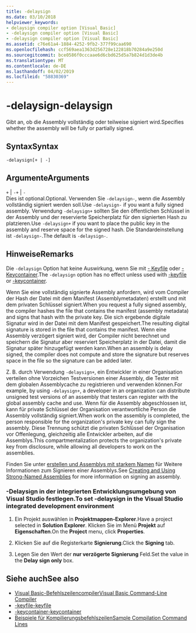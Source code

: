 ```yaml
---
title: -delaysign
ms.date: 03/10/2018
helpviewer_keywords:
- delaysign compiler option [Visual Basic]
- -delaysign compiler option [Visual Basic]
- -delaysign compiler option [Visual Basic]
ms.assetid: c76e61a4-1884-4252-9fb2-377f99caa690
ms.openlocfilehash: ccf569aea1363d256728e122818b70284a9e250d
ms.sourcegitcommit: bce0586f0cccaae6d6cbd625d5a7b824d1d3de4b
ms.translationtype: MT
ms.contentlocale: de-DE
ms.lasthandoff: 04/02/2019
ms.locfileid: "58830369"
---
```

# <a name="-delaysign"></a><span data-ttu-id="46c0d-102">-delaysign</span><span class="sxs-lookup"><span data-stu-id="46c0d-102">-delaysign</span></span>
<span data-ttu-id="46c0d-103">Gibt an, ob die Assembly vollständig oder teilweise signiert wird.</span><span class="sxs-lookup"><span data-stu-id="46c0d-103">Specifies whether the assembly will be fully or partially signed.</span></span>  
  
## <a name="syntax"></a><span data-ttu-id="46c0d-104">Syntax</span><span class="sxs-lookup"><span data-stu-id="46c0d-104">Syntax</span></span>  
  
```  
-delaysign[+ | -]  
```  
  
## <a name="arguments"></a><span data-ttu-id="46c0d-105">Argumente</span><span class="sxs-lookup"><span data-stu-id="46c0d-105">Arguments</span></span>  
 <span data-ttu-id="46c0d-106">`+` &#124; `-`</span><span class="sxs-lookup"><span data-stu-id="46c0d-106">`+` &#124; `-`</span></span>  
 <span data-ttu-id="46c0d-107">Dies ist optional.</span><span class="sxs-lookup"><span data-stu-id="46c0d-107">Optional.</span></span> <span data-ttu-id="46c0d-108">Verwenden Sie `-delaysign-`, wenn die Assembly vollständig signiert werden soll.</span><span class="sxs-lookup"><span data-stu-id="46c0d-108">Use `-delaysign-` if you want a fully signed assembly.</span></span> <span data-ttu-id="46c0d-109">Verwendung `-delaysign+` sollten Sie den öffentlichen Schlüssel in der Assembly und der reservierte Speicherplatz für den signierten Hash zu platzieren.</span><span class="sxs-lookup"><span data-stu-id="46c0d-109">Use `-delaysign+` if you want to place the public key in the assembly and reserve space for the signed hash.</span></span> <span data-ttu-id="46c0d-110">Die Standardeinstellung ist `-delaysign-`.</span><span class="sxs-lookup"><span data-stu-id="46c0d-110">The default is `-delaysign-`.</span></span>  
  
## <a name="remarks"></a><span data-ttu-id="46c0d-111">Hinweise</span><span class="sxs-lookup"><span data-stu-id="46c0d-111">Remarks</span></span>  
 <span data-ttu-id="46c0d-112">Die `-delaysign` Option hat keine Auswirkung, wenn Sie mit [- Keyfile](../../../visual-basic/reference/command-line-compiler/keyfile.md) oder [- Keycontainer](../../../visual-basic/reference/command-line-compiler/keycontainer.md).</span><span class="sxs-lookup"><span data-stu-id="46c0d-112">The `-delaysign` option has no effect unless used with [-keyfile](../../../visual-basic/reference/command-line-compiler/keyfile.md) or [-keycontainer](../../../visual-basic/reference/command-line-compiler/keycontainer.md).</span></span>  
  
 <span data-ttu-id="46c0d-113">Wenn Sie eine vollständig signierte Assembly anfordern, wird vom Compiler der Hash der Datei mit dem Manifest (Assemblymetadaten) erstellt und mit dem privaten Schlüssel signiert.</span><span class="sxs-lookup"><span data-stu-id="46c0d-113">When you request a fully signed assembly, the compiler hashes the file that contains the manifest (assembly metadata) and signs that hash with the private key.</span></span> <span data-ttu-id="46c0d-114">Die sich ergebende digitale Signatur wird in der Datei mit dem Manifest gespeichert.</span><span class="sxs-lookup"><span data-stu-id="46c0d-114">The resulting digital signature is stored in the file that contains the manifest.</span></span> <span data-ttu-id="46c0d-115">Wenn eine Assembly verzögert signiert wird, der Compiler nicht berechnet und speichern die Signatur aber reserviert Speicherplatz in der Datei, damit die Signatur später hinzugefügt werden kann.</span><span class="sxs-lookup"><span data-stu-id="46c0d-115">When an assembly is delay signed, the compiler does not compute and store the signature but reserves space in the file so the signature can be added later.</span></span>  
  
 <span data-ttu-id="46c0d-116">Z. B. durch Verwendung `-delaysign+`, ein Entwickler in einer Organisation verteilen ohne Vorzeichen Testversionen einer Assembly, die Tester mit dem globalen Assemblycache zu registrieren und verwenden können.</span><span class="sxs-lookup"><span data-stu-id="46c0d-116">For example, by using `-delaysign+`, a developer in an organization can distribute unsigned test versions of an assembly that testers can register with the global assembly cache and use.</span></span> <span data-ttu-id="46c0d-117">Wenn für die Assembly abgeschlossen ist, kann für private Schlüssel der Organisation verantwortliche Person die Assembly vollständig signiert.</span><span class="sxs-lookup"><span data-stu-id="46c0d-117">When work on the assembly is completed, the person responsible for the organization's private key can fully sign the assembly.</span></span> <span data-ttu-id="46c0d-118">Diese Trennung schützt die privaten Schlüssel der Organisation vor Offenlegung, gleichzeitig alle Entwickler arbeiten, auf die Assemblys.</span><span class="sxs-lookup"><span data-stu-id="46c0d-118">This compartmentalization protects the organization's private key from disclosure, while allowing all developers to work on the assemblies.</span></span>  
  
 <span data-ttu-id="46c0d-119">Finden Sie unter [erstellen und Assemblys mit starkem Namen](../../../framework/app-domains/create-and-use-strong-named-assemblies.md) für Weitere Informationen zum Signieren einer Assemblys.</span><span class="sxs-lookup"><span data-stu-id="46c0d-119">See [Creating and Using Strong-Named Assemblies](../../../framework/app-domains/create-and-use-strong-named-assemblies.md) for more information on signing an assembly.</span></span>  
  
### <a name="to-set--delaysign-in-the-visual-studio-integrated-development-environment"></a><span data-ttu-id="46c0d-120">-Delaysign in der integrierten Entwicklungsumgebung von Visual Studio festlegen.</span><span class="sxs-lookup"><span data-stu-id="46c0d-120">To set -delaysign in the Visual Studio integrated development environment</span></span>  
  
1.  <span data-ttu-id="46c0d-121">Ein Projekt auswählen in **Projektmappen-Explorer**.</span><span class="sxs-lookup"><span data-stu-id="46c0d-121">Have a project selected in **Solution Explorer**.</span></span> <span data-ttu-id="46c0d-122">Klicken Sie im Menü **Projekt** auf **Eigenschaften**.</span><span class="sxs-lookup"><span data-stu-id="46c0d-122">On the **Project** menu, click **Properties**.</span></span>   
  
2.  <span data-ttu-id="46c0d-123">Klicken Sie auf die Registerkarte **Signierung**.</span><span class="sxs-lookup"><span data-stu-id="46c0d-123">Click the **Signing** tab.</span></span>  
  
3.  <span data-ttu-id="46c0d-124">Legen Sie den Wert der **nur verzögerte Signierung** Feld.</span><span class="sxs-lookup"><span data-stu-id="46c0d-124">Set the value in the **Delay sign only** box.</span></span>  
  
## <a name="see-also"></a><span data-ttu-id="46c0d-125">Siehe auch</span><span class="sxs-lookup"><span data-stu-id="46c0d-125">See also</span></span>

- [<span data-ttu-id="46c0d-126">Visual Basic-Befehlszeilencompiler</span><span class="sxs-lookup"><span data-stu-id="46c0d-126">Visual Basic Command-Line Compiler</span></span>](../../../visual-basic/reference/command-line-compiler/index.md)
- [<span data-ttu-id="46c0d-127">-keyfile</span><span class="sxs-lookup"><span data-stu-id="46c0d-127">-keyfile</span></span>](../../../visual-basic/reference/command-line-compiler/keyfile.md)
- [<span data-ttu-id="46c0d-128">-keycontainer</span><span class="sxs-lookup"><span data-stu-id="46c0d-128">-keycontainer</span></span>](../../../visual-basic/reference/command-line-compiler/keycontainer.md)
- [<span data-ttu-id="46c0d-129">Beispiele für Kompilierungsbefehlszeilen</span><span class="sxs-lookup"><span data-stu-id="46c0d-129">Sample Compilation Command Lines</span></span>](../../../visual-basic/reference/command-line-compiler/sample-compilation-command-lines.md)
